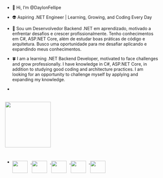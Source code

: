 - 👋 Hi, I’m @DaylonFellipe
  
- 👽 Aspiring .NET Engineer | Learning, Growing, and Coding Every Day

- 🌱 Sou um Desenvolvedor Backend .NET em aprendizado, motivado a enfrentar desafios e crescer profissionalmente. Tenho conhecimentos em C#, ASP.NET Core, além de estudar boas práticas de código e arquitetura. Busco uma oportunidade para me desafiar aplicando e expandindo meus conhecimentos.

- 🍀 I am a learning .NET Backend Developer, motivated to face challenges and grow professionally. I have knowledge in C#, ASP.NET Core, in addition to studying good coding and architecture practices. I am looking for an opportunity to challenge myself by applying and expanding my knowledge.

  <div>
 - <a href="https://github.com/daylonfellipe">
 <img loading="lazy" height="150em" src="https://github-readme-stats.vercel.app/api/top-langs/?username=daylonfellipe&layout=compact&langs_count=7&theme=transparent" style="margin-button: 20px; margin-top: 20px;"/>
 </div>



   
- <div dir="auto">
   <img align="center" width="50" height="40" src="https://cdn.jsdelivr.net/gh/devicons/devicon@latest/icons/visualstudio/visualstudio-original.svg" style="margin-right: 10px; margin-top: 30px;" />
   <img align="center" width="50" height="40" src="https://cdn.jsdelivr.net/gh/devicons/devicon@latest/icons/csharp/csharp-original.svg" style="margin-right: 10px; margin-top: 30px;" />
   <img align="center" width="50" height="40" src="https://cdn.jsdelivr.net/gh/devicons/devicon@latest/icons/dotnetcore/dotnetcore-original.svg" style="margin-right: 10px; margin-top: 30px;" />
   <img align="center" width="50" height="40" src="https://cdn.jsdelivr.net/gh/devicons/devicon@latest/icons/docker/docker-original.svg" style="margin-right: 10px; margin-top: 30px;" />
   <img align="center" width="50" height="40" src="https://cdn.jsdelivr.net/gh/devicons/devicon@latest/icons/dbeaver/dbeaver-original.svg" style="margin-top: 30px;" />
</div>


